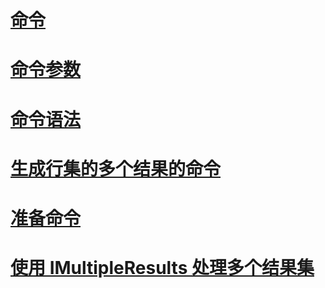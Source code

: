 # [命令](commands.md)
# [命令参数](command-parameters.md)
# [命令语法](command-syntax.md)
# [生成行集的多个结果的命令](commands-generating-multiple-rowset-results.md)
# [准备命令](preparing-commands.md)
# [使用 IMultipleResults 处理多个结果集](using-imultipleresults-to-process-multiple-result-sets.md)

